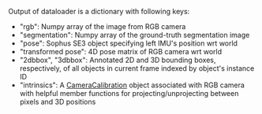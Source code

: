 Output of dataloader is a dictionary with following keys:  
- "rgb": Numpy array of the image from RGB camera
- "segmentation": Numpy array of the ground-truth segmentation image
- "pose": Sophus SE3 object specifying left IMU's position wrt world
- "transformed pose": 4D pose matrix of RGB camera wrt world
- "2dbbox", "3dbbox": Annotated 2D and 3D bounding boxes, respectively, of all objects in current frame indexed by object's instance ID
- "intrinsics": A [CameraCalibration](https://github.com/facebookresearch/projectaria_tools/blob/2daefbe31345bda88147b4a59e9d162910c915d4/core/calibration/CameraCalibration.h) object associated with RGB camera with helpful member functions for projecting/unprojecting between pixels and 3D positions 
